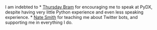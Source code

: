I am indebted to 
* 
[Thursday Bram](https://twitter.com/thursdayb) for encouraging me to speak at PyDX, despite having very little Python experience and even less speaking experience.
* 
[Nate Smith](https://twitter.com/nate_smith) for teaching me about Twitter bots, and supporting me in everything I do.